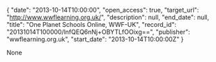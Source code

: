{
  "date": "2013-10-14T10:00:00", 
  "open_access": true, 
  "target_url": "http://www.wwflearning.org.uk/", 
  "description": null, 
  "end_date": null, 
  "title": "One Planet Schools Online, WWF-UK", 
  "record_id": "20131014T100000/lnfQEQ6nNj+OBYTLfOOixg==", 
  "publisher": "wwflearning.org.uk", 
  "start_date": "2013-10-14T10:00:00Z"
}

None
